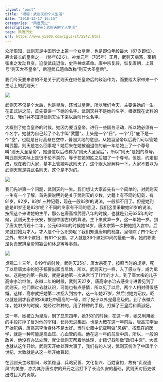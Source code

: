```yaml
---
layout: "post"
title: "揭秘：武则天的个人生活"
date: "2018-12-17 16:15"
categories: "隋唐历史"
description: "揭秘：武则天的个人生活"
tags: 隋唐历史
url: https://www.y5000.com/zgls/st/5542.html
---
```






众所周知，武则天是中国历史上第一个女皇帝，也是即位年龄最大（67岁即位）、寿命最长的皇帝之一（终年82岁）。神龙元年（705年）正月，武则天病笃，宰相张柬之发动兵变，迫使武氏退位，史称神龙革命。唐中宗复辟，恢复唐朝，上尊号“则天大圣皇帝”，后遵武氏遗命改称“则天大圣皇后”。

我们今天要来讲的不是关于武则天在继任皇帝后的政治作为，而要给大家带来一个生活上的武则天！

![](https://img.y5000.com/uploads/allimg/161121/8-161121092614194.jpg)

武则天不仅是个太后，也是皇后，还当过皇帝。所以我们今天，主要讲她的一生。在正式讲之前，首先要讲一下她的名字。武则天并不是她的名字，根据现在史料的记载，我们并不知道武则天生下来以后叫什么名字。

大概到了她当皇帝的时候，她因为要当皇帝，进行一些国务活动，所以她必须有一个名字，她就为自己起了个名字叫"武曌"，上头是一个"日"，一个"月"底下是一个"空"，也就是日月高悬在空中，普照大地的意思。从她当皇帝以后我们可以管她叫武曌，则天是怎么回事呢？她后来在她被迫退位的前一年给她上了一个尊号叫"则天大圣皇帝"。她退位以后改称为"则天大圣皇后"，所以"则天"是她的尊号。叫武则天实际上是很不伦不类的，等于在她的姓之后加了一个尊号。但是，约定俗成，现在我们大家，基本上管她叫武则天了，这个跟大家解释一下，大家不要以为武则天就是姓武名则天，这个是不对的。

![](https://img.y5000.com/uploads/allimg/161121/8-161121092606292.jpg)

我们先讲第一个问题，武则天的一生。我们想让大家首先有一个简单的，对武则天一生有一个了解。首先要说明的是关于武则天的岁数，史籍上有不同的记载，有81岁，82岁，83岁
三种记载，现在一般83岁的说法，一般都不用了。但是她到底是81岁还是82岁呢？不同的专家有不同的意见，我们这里采取她81岁的说法。按照这个来讲她的生平，那么在唐高祖武德八年的时候，也就是公元625年的时候，武则天生于长安，按照中国古代的算法，生下来就算一岁，这一年她一岁。到了唐太宗贞观十二年，公元638年的时候她14岁，唐太宗第一次把她招入宫中。后来就封她为才人。才人是个什么职务呢？我们知道唐朝的制度，皇帝除了四个妃子之外，有36个嫔妇，有81个女御。才人就是36个嫔妇中间的最低一等，她的职责是负责安排皇帝的宴会和休息等等事务。

![](https://img.y5000.com/uploads/allimg/161121/8-16112109255D46.jpg)

贞观二十三年，649年的时候，武则天25岁，唐太宗死了，按照当时的规矩，死了以后唐太宗的妃子都要出家当尼姑，所以，武则天也一样，入了感业寺，成为尼姑。这是她的第一阶段，就是说她第一次进宫当了11年的才人。到了唐太宗的儿子高宗李治继位，永徽二年的时候，武则天27岁，唐高宗李治去感业寺进香见到了武则天。他们俩过去就认识，可能也有点感情，所以见了以后，两个人相对得很感慨。这样，高宗就把她第二次招入到宫中，这一年她27岁，然后封她为昭仪。昭仪就是刚才我讲的36嫔妇中最高的一等，除了妃子以外是最高级的。到了永徽六年，她31岁的时候，她经过种种的，用了种种的手段，打掉了王皇后和萧淑妃。

这一年，她被立为皇后，到了显庆四年，她35岁的时候，在这一年，她又利用她的手段打掉了反对他的宰相，长孙无忌集团。也是大概在这一年前后，唐高宗李治开始犯病，唐高宗李治身体不是太好。当时史籍中记载叫做"风病"，按现在的医学，就是一种可能是高血压、心血管的病。他在这一年的前后中风，所以，一般的政务，他没有办法处理，就让武则天帮着他处理，史籍记载叫做"政归中宫"。大概也就从这年开始，武则天开始处理大事了，我们有的人说，武则天统治了中国半个世纪，大致就是从这一年开始算起。

在武则天主政期间，政策稳当、兵略妥善、文化复兴、百姓富裕，故有“贞观遗风”的美誉，亦为其孙唐玄宗的开元之治打下了长治久安的基础，武则天对历史做出过巨大的贡献。
